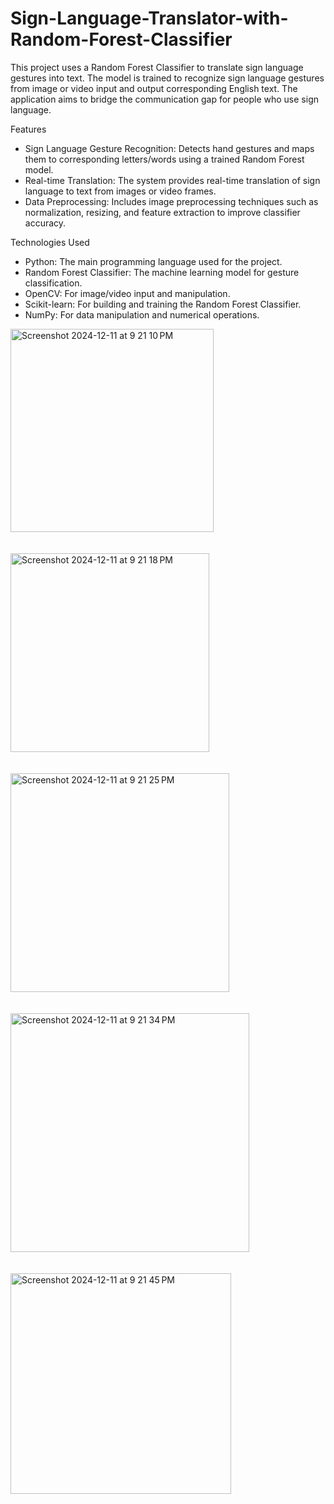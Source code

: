# Sign-Language-Translator-with-Random-Forest-Classifier

This project uses a Random Forest Classifier to translate sign language gestures into text. The model is trained to recognize sign language gestures from image or video input and output corresponding English text. The application aims to bridge the communication gap for people who use sign language.

Features


* Sign Language Gesture Recognition: Detects hand gestures and maps them to corresponding letters/words using a trained Random Forest model.
* Real-time Translation: The system provides real-time translation of sign language to text from images or video frames.
* Data Preprocessing: Includes image preprocessing techniques such as normalization, resizing, and feature extraction to improve classifier accuracy.


Technologies Used


* Python: The main programming language used for the project.
* Random Forest Classifier: The machine learning model for gesture classification.
* OpenCV: For image/video input and manipulation.
* Scikit-learn: For building and training the Random Forest Classifier.
* NumPy: For data manipulation and numerical operations.


<img width="325" alt="Screenshot 2024-12-11 at 9 21 10 PM" src="https://github.com/user-attachments/assets/298af54f-13a1-42e9-9736-83bd3627a675" />
<br>
<br>
<br>
<img width="318" alt="Screenshot 2024-12-11 at 9 21 18 PM" src="https://github.com/user-attachments/assets/85fd1e59-3c3d-49a7-b1bc-412c643fc699" />
<br>
<br>
<br>

<img width="350" alt="Screenshot 2024-12-11 at 9 21 25 PM" src="https://github.com/user-attachments/assets/f5507b35-bdec-4f5d-80cc-9fd71ba5d738" />
<br>
<br>
<br>

<img width="382" alt="Screenshot 2024-12-11 at 9 21 34 PM" src="https://github.com/user-attachments/assets/08d7fe9a-a536-4bdb-be14-e2b834f08f7d" />
<br>
<br>
<br>

<img width="353" alt="Screenshot 2024-12-11 at 9 21 45 PM" src="https://github.com/user-attachments/assets/f96b7c07-9c68-4c31-af73-03ea21b405d9" />

